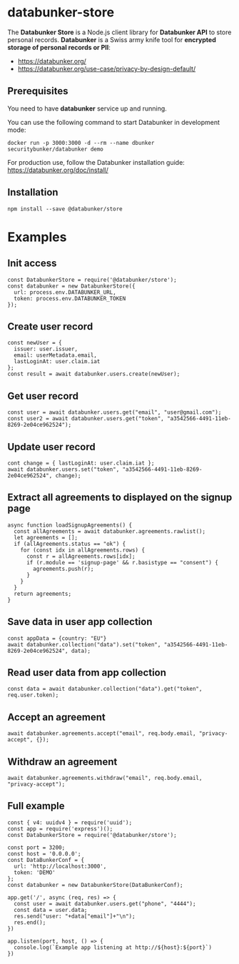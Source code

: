 # databunker-store

The **Databunker Store** is a Node.js client library for **Databunker API** to store personal records. **Databunker** is a Swiss army knife tool for **encrypted storage of personal records or PII**:

* https://databunker.org/
* https://databunker.org/use-case/privacy-by-design-default/


Prerequisites
-------------
You need to have **databunker** service up and running.

You can use the following command to start Databunker in development mode:

```docker run -p 3000:3000 -d --rm --name dbunker securitybunker/databunker demo```

For production use, follow the Databunker installation guide: https://databunker.org/doc/install/


Installation
------------

```npm install --save @databunker/store```


# Examples

## Init access

```
const DatabunkerStore = require('@databunker/store');
const databunker = new DatabunkerStore({
  url: process.env.DATABUNKER_URL,
  token: process.env.DATABUNKER_TOKEN
});
```

## Create user record

```
const newUser = {
  issuer: user.issuer,
  email: userMetadata.email,
  lastLoginAt: user.claim.iat
};
const result = await databunker.users.create(newUser);
```

## Get user record

```
const user = await databunker.users.get("email", "user@gmail.com");
const user2 = await databunker.users.get("token", "a3542566-4491-11eb-8269-2e04ce962524");
```

## Update user record
```
cont change = { lastLoginAt: user.claim.iat };
await databunker.users.set("token", "a3542566-4491-11eb-8269-2e04ce962524", change);
```

## Extract all agreements to displayed on the signup page
```
async function loadSignupAgreements() {
  const allAgreements = await databunker.agreements.rawlist();
  let agreements = [];
  if (allAgreements.status == "ok") {
    for (const idx in allAgreements.rows) {
      const r = allAgreements.rows[idx];
      if (r.module == 'signup-page' && r.basistype == "consent") {
        agreements.push(r);
      }
    }
  }
  return agreements;
}
```

## Save data in user app collection
```
const appData = {country: "EU"}
await databunker.collection("data").set("token", "a3542566-4491-11eb-8269-2e04ce962524", data);
```

## Read user data from app collection
```
const data = await databunker.collection("data").get("token", req.user.token);
```

## Accept an agreement
```
await databunker.agreements.accept("email", req.body.email, "privacy-accept", {});
```

## Withdraw an agreement
```
await databunker.agreements.withdraw("email", req.body.email, "privacy-accept");
```

## Full example

```
const { v4: uuidv4 } = require('uuid');
const app = require('express')();
const DatabunkerStore = require('@databunker/store');

const port = 3200;
const host = '0.0.0.0';
const DataBunkerConf = {
  url: 'http://localhost:3000',
  token: 'DEMO'
};
const databunker = new DatabunkerStore(DataBunkerConf);

app.get('/', async (req, res) => {
  const user = await databunker.users.get("phone", "4444");
  const data = user.data;
  res.send("user: "+data["email"]+"\n");
  res.end();
})

app.listen(port, host, () => {
  console.log(`Example app listening at http://${host}:${port}`)
})
```
